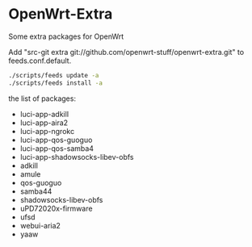 OpenWrt-Extra
=============

Some extra packages for OpenWrt

Add "src-git extra git://github.com/openwrt-stuff/openwrt-extra.git" to feeds.conf.default.

```bash
./scripts/feeds update -a
./scripts/feeds install -a
```

the list of packages:
* luci-app-adkill
* luci-app-aira2
* luci-app-ngrokc
* luci-app-qos-guoguo
* luci-app-qos-samba4
* luci-app-shadowsocks-libev-obfs
* adkill
* amule
* qos-guoguo
* samba44
* shadowsocks-libev-obfs
* uPD72020x-firmware
* ufsd
* webui-aria2
* yaaw
